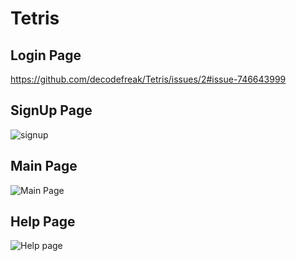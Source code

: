 # Tetris
## Login Page


https://github.com/decodefreak/Tetris/issues/2#issue-746643999


## SignUp Page


![signup](https://user-images.githubusercontent.com/56557002/99681087-c64e7b00-2aa3-11eb-8af3-be79aa4d9235.PNG)


## Main Page


![Main Page](https://user-images.githubusercontent.com/56557002/99680001-994d9880-2aa2-11eb-89b7-d8b4e4f7ec07.PNG)


## Help Page

![Help page](https://user-images.githubusercontent.com/56557002/99681228-e9792a80-2aa3-11eb-85ae-eeb50eb3afff.PNG)
